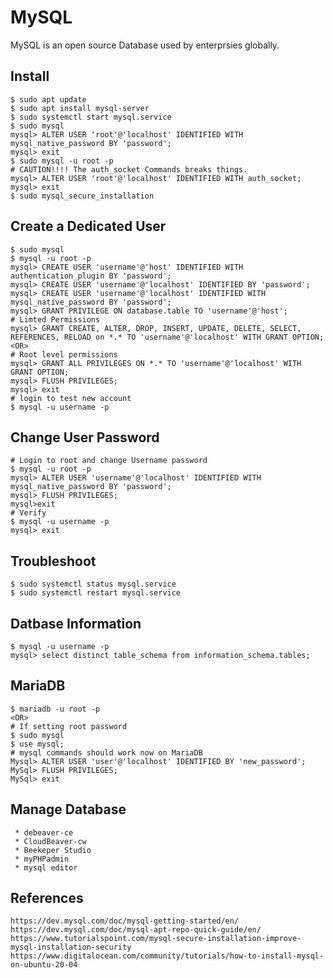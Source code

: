 MySQL
=====

MySQL is an open source Database used by enterprsies globally. 

Install
-------

    $ sudo apt update
    $ sudo apt install mysql-server
    $ sudo systemctl start mysql.service
    $ sudo mysql
    mysql> ALTER USER 'root'@'localhost' IDENTIFIED WITH mysql_native_password BY 'password';
    mysql> exit
    $ sudo mysql -u root -p
    # CAUTION!!!! The auth_socket Commands breaks things. 
    mysql> ALTER USER 'root'@'localhost' IDENTIFIED WITH auth_socket;
    mysql> exit
    $ sudo mysql_secure_installation

Create a Dedicated User
-----------------------

    $ sudo mysql
    $ mysql -u root -p
    mysql> CREATE USER 'username'@'host' IDENTIFIED WITH authentication_plugin BY 'password';
    mysql> CREATE USER 'username'@'localhost' IDENTIFIED BY 'password';
    mysql> CREATE USER 'username'@'localhost' IDENTIFIED WITH mysql_native_password BY 'password';
    mysql> GRANT PRIVILEGE ON database.table TO 'username'@'host';
    # Limted Permissions
    mysql> GRANT CREATE, ALTER, DROP, INSERT, UPDATE, DELETE, SELECT, REFERENCES, RELOAD on *.* TO 'username'@'localhost' WITH GRANT OPTION;
    <OR>
    # Root level permissions
    mysql> GRANT ALL PRIVILEGES ON *.* TO 'username'@'localhost' WITH GRANT OPTION;
    mysql> FLUSH PRIVILEGES;
    mysql> exit
    # login to test new account
    $ mysql -u username -p

Change User Password
--------------------

    # Login to root and change Username password
    $ mysql -u root -p
    mysql> ALTER USER 'username'@'localhost' IDENTIFIED WITH mysql_native_password BY 'password';
    mysql> FLUSH PRIVILEGES;
    mysql>exit
    # Verify
    $ mysql -u username -p
    mysql> exit

Troubleshoot
-------------

    $ sudo systemctl status mysql.service
    $ sudo systemctl restart mysql.service

Datbase Information
-------------------

    $ mysql -u username -p
    mysql> select distinct table_schema from information_schema.tables;

MariaDB
-------

    $ mariadb -u root -p
    <OR>
    # If setting root password
    $ sudo mysql
    $ use mysql;
    # mysql commands should work now on MariaDB
    Mysql> ALTER USER 'user'@'localhost' IDENTIFIED BY 'new_password';
    MySql> FLUSH PRIVILEGES;
    MySql> exit

Manage Database
---------------

     * debeaver-ce
     * CloudBeaver-cw
     * Beekeper Studio
     * myPHPadmin
     * mysql editor


References
----------

    https://dev.mysql.com/doc/mysql-getting-started/en/
    https://dev.mysql.com/doc/mysql-apt-repo-quick-guide/en/
    https://www.tutorialspoint.com/mysql-secure-installation-improve-mysql-installation-security
    https://www.digitalocean.com/community/tutorials/how-to-install-mysql-on-ubuntu-20-04
